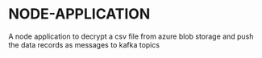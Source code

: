 # NODE-APPLICATION
A node application to  decrypt a csv file from azure blob storage and push the data records as messages to kafka topics
